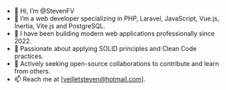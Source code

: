 - 👋 Hi, I’m @StevenFV
- 👀 I’m a web developer specializing in PHP, Laravel, JavaScript, Vue.js, Inertia, Vite.js and PostgreSQL.
- 💼 I have been building modern web applications professionally since 2022.
- 🌱 Passionate about applying SOLID principles and Clean Code practices.
- 💞️ Actively seeking open-source collaborations to contribute and learn from others.
- 📫 Reach me at [veilletsteven@hotmail.com].

<!---
StevenFV/StevenFV is a ✨ special ✨ repository because its `README.md` (this file) appears on your GitHub profile.
You can click the Preview link to take a look at your changes.
--->
